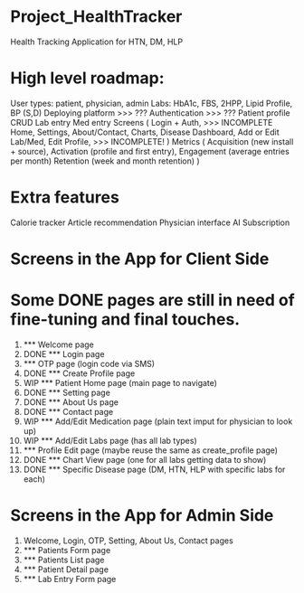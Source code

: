 # Project_HealthTracker
Health Tracking Application for HTN, DM, HLP

# High level roadmap:
User types: patient, physician, admin
Labs: HbA1c, FBS, 2HPP, Lipid Profile, BP (S,D)
Deploying platform >>> ???
Authentication >>> ???
Patient profile CRUD
Lab entry
Med entry
Screens (
	Login + Auth, >>> INCOMPLETE
	Home, Settings, About/Contact, Charts, Disease Dashboard,
	Add or Edit Lab/Med, Edit Profile, >>> INCOMPLETE!
)
Metrics (
	Acquisition (new install + source),
	Activation (profile and first entry),
	Engagement (average entries per month)
	Retention (week and month retention)
)

# Extra features
Calorie tracker
Article recommendation
Physician interface
AI
Subscription

# Screens in the App for Client Side
# Some DONE pages are still in need of fine-tuning and final touches.
1. *** Welcome page
2. DONE *** Login page
3. *** OTP page (login code via SMS)
4. DONE *** Create Profile page
5. WIP *** Patient Home page (main page to navigate)
6. DONE *** Setting page
7. DONE *** About Us page
8. DONE *** Contact page
9. WIP *** Add/Edit Medication page (plain text imput for physician to look up)
10. WIP *** Add/Edit Labs page (has all lab types)
11. *** Profile Edit page (maybe reuse the same as create_profile page)
12. DONE *** Chart View page (one for all labs getting data to show)
13. DONE *** Specific Disease page (DM, HTN, HLP with specific labs for each)

# Screens in the App for Admin Side
1. Welcome, Login, OTP, Setting, About Us, Contact pages
2. *** Patients Form page
3. *** Patients List page
4. *** Patient Detail page
5. *** Lab Entry Form page
